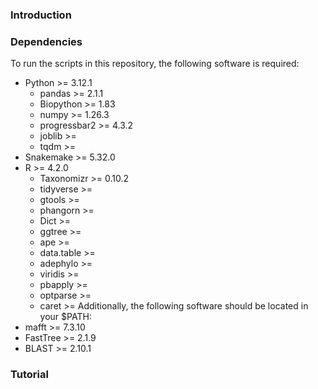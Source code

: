 ### Introduction

### Dependencies
To run the scripts in this repository, the following software is required:
- Python >= 3.12.1
    - pandas >= 2.1.1
    - Biopython >= 1.83
    - numpy >= 1.26.3
    - progressbar2 >= 4.3.2
    - joblib >=
    - tqdm >=
- Snakemake >= 5.32.0
- R >= 4.2.0
    - Taxonomizr >= 0.10.2
    - tidyverse >=
    - gtools >=
    - phangorn >=
    - Dict >=
    - ggtree >=
    - ape >=
    - data.table >=
    - adephylo >=
    - viridis >=
    - pbapply >=
    - optparse >=
    - caret >=
Additionally, the following software should be located in your $PATH:
- mafft >= 7.3.10
- FastTree >= 2.1.9
- BLAST >= 2.10.1

### Tutorial
